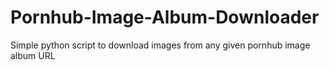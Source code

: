 # Pornhub-Image-Album-Downloader
Simple python script to download images from any given pornhub image album URL
